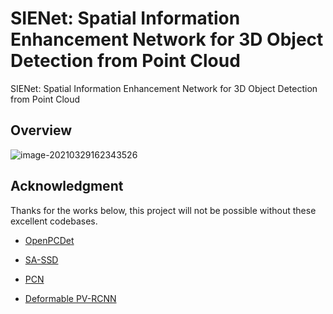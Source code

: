 # SIENet: Spatial Information Enhancement Network for 3D Object Detection from Point Cloud

SIENet: Spatial Information Enhancement Network for 3D Object Detection from Point Cloud

## Overview

![image-20210329162343526](C:\Users\ZiyuLi\Desktop\SIENet\docs\network_architecture.png)

## Acknowledgment

Thanks for the works below, this project will not be possible without these excellent codebases. 

* [OpenPCDet](https://github.com/open-mmlab/OpenPCDet)
* [SA-SSD](https://github.com/skyhehe123/SA-SSD)
* [PCN](https://github.com/wentaoyuan/pcn)

* [Deformable PV-RCNN](https://github.com/AutoVision-cloud/Deformable-PV-RCNN)